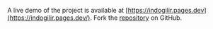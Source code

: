 A live demo of the project is available at [https://indogilir.pages.dev](https://indogilir.pages.dev/).
Fork the [repository](https://github.com/mutilbogeh) on GitHub.
